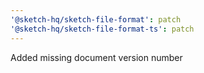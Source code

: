 ```yaml
---
'@sketch-hq/sketch-file-format': patch
'@sketch-hq/sketch-file-format-ts': patch
---
```


Added missing document version number
